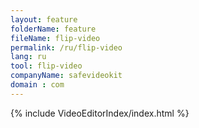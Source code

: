 ```yaml
---
layout: feature
folderName: feature
fileName: flip-video
permalink: /ru/flip-video
lang: ru
tool: flip-video
companyName: safevideokit
domain : com
---
```


{% include VideoEditorIndex/index.html %}

   